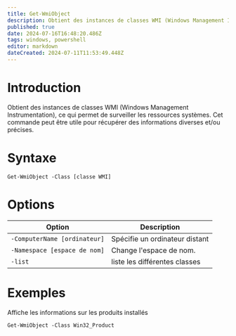 ```yaml
---
title: Get-WmiObject
description: Obtient des instances de classes WMI (Windows Management Instrumentation), ce qui permet de surveiller les ressources systèmes.
published: true
date: 2024-07-16T16:48:20.486Z
tags: windows, powershell
editor: markdown
dateCreated: 2024-07-11T11:53:49.448Z
---
```


# Introduction

Obtient des instances de classes WMI (Windows Management Instrumentation), ce qui permet de surveiller les ressources systèmes. Cet commande peut être utile pour récupérer des informations diverses et/ou précises.

# Syntaxe

`Get-WmiObject -Class [classe WMI]`

# Options

| Option                       | Description                    |
| ---------------------------- | ------------------------------ |
| `-ComputerName [ordinateur]` | Spécifie un ordinateur distant |
| `-Namespace [espace de nom]` | Change l'espace de nom.        |
| `-list`                      | liste les différentes classes  |

# Exemples

Affiche les informations sur les produits installés

`Get-WmiObject -Class Win32_Product`
